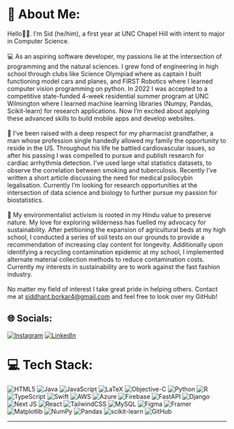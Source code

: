 # 💫 About Me:
Hello👋🏽. I’m Sid (he/him), a first year at UNC Chapel Hill with intent to major in Computer Science. <br><br>💻 As an aspiring software developer, my passions lie at the intersection of programming and the natural sciences. I grew fond of engineering in high school through clubs like Science Olympiad where as captain I built functioning model cars and planes, and FIRST Robotics where I learned computer vision programming on python. In 2022 I was accepted to a competitive state-funded 4-week residential summer program at UNC Wilmington where I learned machine learning libraries (Numpy, Pandas, Scikit-learn) for research applications. Now I’m excited about applying these advanced skills to build mobile apps and develop websites.<br><br>💉 I’ve been raised with a deep respect for my pharmacist grandfather, a man whose profession single handedly allowed my family the opportunity to reside in the US. Throughout his life he battled cardiovascular issues, so after his passing I was compelled to pursue and publish research for cardiac arrhythmia detection. I’ve used large vital statistics datasets, to observe the correlation between smoking and tuberculosis. Recently I’ve written a short article discussing the need for medical psilocybin legalisation. Currently I’m looking for research opportunities at the intersection of data science and biology to further pursue my passion for biostatistics. <br><br>🌱 My environmentalist activism is rooted in my Hindu value to preserve nature. My love for exploring wilderness has fuelled my advocacy for sustainability. After petitioning the expansion of agricultural beds at my high school, I conducted a series of soil tests on our grounds to provide a recommendation of increasing clay content for longevity. Additionally upon identifying a recycling contamination epidemic at my school, I implemented alternate material collection methods to reduce contamination costs. Currently my interests in sustainability are to work against the fast fashion industry.<br><br>No matter my field of interest I take great pride in helping others. Contact me at siddhant.borkar4@gmail.com and feel free to look over my GitHub!


## 🌐 Socials:
[![Instagram](https://img.shields.io/badge/Instagram-%23E4405F.svg?logo=Instagram&logoColor=white)](https://instagram.com/sidd_borkar04) [![LinkedIn](https://img.shields.io/badge/LinkedIn-%230077B5.svg?logo=linkedin&logoColor=white)](https://linkedin.com/in/sborkar04) 

# 💻 Tech Stack:
![HTML5](https://img.shields.io/badge/html5-%23E34F26.svg?style=for-the-badge&logo=html5&logoColor=white) ![Java](https://img.shields.io/badge/java-%23ED8B00.svg?style=for-the-badge&logo=openjdk&logoColor=white) ![JavaScript](https://img.shields.io/badge/javascript-%23323330.svg?style=for-the-badge&logo=javascript&logoColor=%23F7DF1E) ![LaTeX](https://img.shields.io/badge/latex-%23008080.svg?style=for-the-badge&logo=latex&logoColor=white) ![Objective-C](https://img.shields.io/badge/OBJECTIVE--C-%233A95E3.svg?style=for-the-badge&logo=apple&logoColor=white) ![Python](https://img.shields.io/badge/python-3670A0?style=for-the-badge&logo=python&logoColor=ffdd54) ![R](https://img.shields.io/badge/r-%23276DC3.svg?style=for-the-badge&logo=r&logoColor=white) ![TypeScript](https://img.shields.io/badge/typescript-%23007ACC.svg?style=for-the-badge&logo=typescript&logoColor=white) ![Swift](https://img.shields.io/badge/swift-F54A2A?style=for-the-badge&logo=swift&logoColor=white) ![AWS](https://img.shields.io/badge/AWS-%23FF9900.svg?style=for-the-badge&logo=amazon-aws&logoColor=white) ![Azure](https://img.shields.io/badge/azure-%230072C6.svg?style=for-the-badge&logo=microsoftazure&logoColor=white) ![Firebase](https://img.shields.io/badge/firebase-%23039BE5.svg?style=for-the-badge&logo=firebase) ![FastAPI](https://img.shields.io/badge/FastAPI-005571?style=for-the-badge&logo=fastapi) ![Django](https://img.shields.io/badge/django-%23092E20.svg?style=for-the-badge&logo=django&logoColor=white) ![Next JS](https://img.shields.io/badge/Next-black?style=for-the-badge&logo=next.js&logoColor=white) ![React](https://img.shields.io/badge/react-%2320232a.svg?style=for-the-badge&logo=react&logoColor=%2361DAFB) ![TailwindCSS](https://img.shields.io/badge/tailwindcss-%2338B2AC.svg?style=for-the-badge&logo=tailwind-css&logoColor=white) ![MySQL](https://img.shields.io/badge/mysql-4479A1.svg?style=for-the-badge&logo=mysql&logoColor=white) ![Figma](https://img.shields.io/badge/figma-%23F24E1E.svg?style=for-the-badge&logo=figma&logoColor=white) ![Framer](https://img.shields.io/badge/Framer-black?style=for-the-badge&logo=framer&logoColor=blue) ![Matplotlib](https://img.shields.io/badge/Matplotlib-%23ffffff.svg?style=for-the-badge&logo=Matplotlib&logoColor=black) ![NumPy](https://img.shields.io/badge/numpy-%23013243.svg?style=for-the-badge&logo=numpy&logoColor=white) ![Pandas](https://img.shields.io/badge/pandas-%23150458.svg?style=for-the-badge&logo=pandas&logoColor=white) ![scikit-learn](https://img.shields.io/badge/scikit--learn-%23F7931E.svg?style=for-the-badge&logo=scikit-learn&logoColor=white) ![GitHub](https://img.shields.io/badge/github-%23121011.svg?style=for-the-badge&logo=github&logoColor=white)

---

<!-- Proudly created with GPRM ( https://gprm.itsvg.in ) -->
